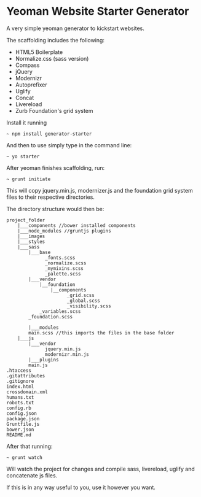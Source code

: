 Yeoman Website Starter Generator
================================

A very simple yeoman generator to kickstart websites.

The scaffolding includes the following:

- HTML5 Boilerplate
- Normalize.css (sass version)
- Compass
- jQuery
- Modernizr
- Autoprefixer
- Uglify
- Concat
- Livereload
- Zurb Foundation's grid system

Install it running

	~ npm install generator-starter

And then to use simply type in the command line:

    ~ yo starter

After yeoman finishes scaffolding, run:
	
	~ grunt initiate

This will copy jquery.min.js, modernizer.js and the foundation grid system files to their respective directories.

The directory structure would then be:

	project_folder
		|___components //bower installed components
		|___node_modules //gruntjs plugins
		|___images
		|___styles
		|___sass
			|___base
				  _fonts.scss
				  _normalize.scss
				  _mymixins.scss
				  _palette.scss
			|___vendor
				|__foundation
					|__components
						  _grid.scss
						  _global.scss
						  _visibility.scss
				_variables.scss
			_foundation.scss
					
			|___modules
			main.scss //this imports the files in the base folder
		|___js
			|___vendor
				  jquery.min.js
				  modernizr.min.js
			|___plugins
			main.js
	.htaccess
	.gitattributes
	.gitignore
	index.html
	crossdomain.xml
	humans.txt
	robots.txt
	config.rb
	config.json
	package.json
	Gruntfile.js
	bower.json
	README.md


After that running:

	~ grunt watch

Will watch the project for changes and compile sass, livereload, uglify and concatenate js files.

If this is in any way useful to you, use it however you want.
